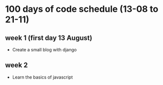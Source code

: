 # 100 days of code schedule (13-08 to 21-11)

## week 1 (first day 13 August)

* Create a small blog with django

## week 2

* Learn the basics of javascript

